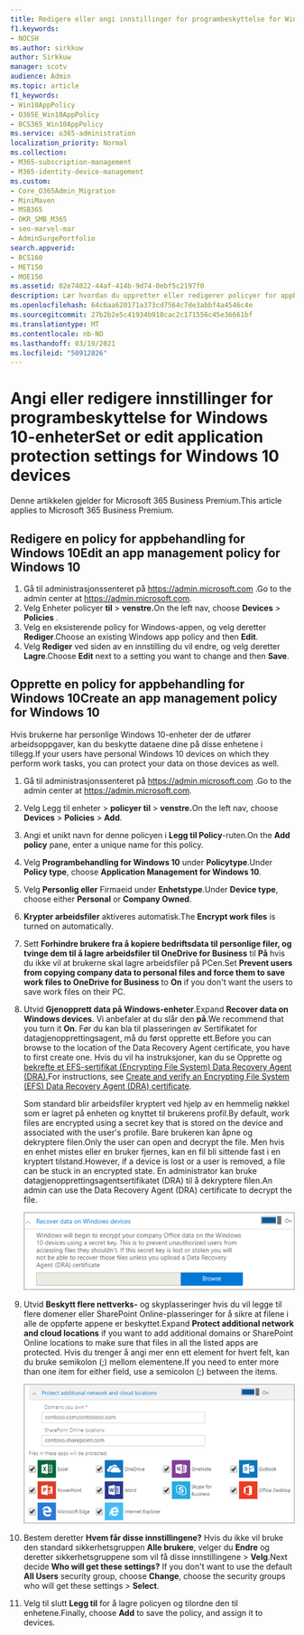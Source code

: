 ```yaml
---
title: Redigere eller angi innstillinger for programbeskyttelse for Windows 10-enheter
f1.keywords:
- NOCSH
ms.author: sirkkuw
author: Sirkkuw
manager: scotv
audience: Admin
ms.topic: article
f1_keywords:
- Win10AppPolicy
- O365E_Win10AppPolicy
- BCS365_Win10AppPolicy
ms.service: o365-administration
localization_priority: Normal
ms.collection:
- M365-subscription-management
- M365-identity-device-management
ms.custom:
- Core_O365Admin_Migration
- MiniMaven
- MSB365
- OKR_SMB_M365
- seo-marvel-mar
- AdminSurgePortfolio
search.appverid:
- BCS160
- MET150
- MOE150
ms.assetid: 02e74022-44af-414b-9d74-0ebf5c2197f0
description: Lær hvordan du oppretter eller redigerer policyer for appbehandling og beskytter arbeidsfiler på brukernes personlige Windows 10-enheter.
ms.openlocfilehash: 64c6aa620171a373cd7564c7de3abbf4a4546c4e
ms.sourcegitcommit: 27b2b2e5c41934b918cac2c171556c45e36661bf
ms.translationtype: MT
ms.contentlocale: nb-NO
ms.lasthandoff: 03/19/2021
ms.locfileid: "50912826"
---
```

# <a name="set-or-edit-application-protection-settings-for-windows-10-devices"></a><span data-ttu-id="5289e-103">Angi eller redigere innstillinger for programbeskyttelse for Windows 10-enheter</span><span class="sxs-lookup"><span data-stu-id="5289e-103">Set or edit application protection settings for Windows 10 devices</span></span>

<span data-ttu-id="5289e-104">Denne artikkelen gjelder for Microsoft 365 Business Premium.</span><span class="sxs-lookup"><span data-stu-id="5289e-104">This article applies to Microsoft 365 Business Premium.</span></span>

## <a name="edit-an-app-management-policy-for-windows-10"></a><span data-ttu-id="5289e-105">Redigere en policy for appbehandling for Windows 10</span><span class="sxs-lookup"><span data-stu-id="5289e-105">Edit an app management policy for Windows 10</span></span>

1. <span data-ttu-id="5289e-106">Gå til administrasjonssenteret på <a href="https://go.microsoft.com/fwlink/p/?linkid=837890" target="_blank">https://admin.microsoft.com</a> .</span><span class="sxs-lookup"><span data-stu-id="5289e-106">Go to the admin center at <a href="https://go.microsoft.com/fwlink/p/?linkid=837890" target="_blank">https://admin.microsoft.com</a>.</span></span>     
2. <span data-ttu-id="5289e-107">Velg Enheter policyer **til** \> **venstre.**</span><span class="sxs-lookup"><span data-stu-id="5289e-107">On the left nav, choose **Devices** \> **Policies** .</span></span>
1. <span data-ttu-id="5289e-108">Velg en eksisterende policy for Windows-appen, og velg deretter **Rediger**.</span><span class="sxs-lookup"><span data-stu-id="5289e-108">Choose an existing Windows app policy and then **Edit**.</span></span>
1. <span data-ttu-id="5289e-109">Velg **Rediger** ved siden av en innstilling du vil endre, og velg deretter **Lagre**.</span><span class="sxs-lookup"><span data-stu-id="5289e-109">Choose **Edit** next to a setting you want to change and then **Save**.</span></span>

## <a name="create-an-app-management-policy-for-windows-10"></a><span data-ttu-id="5289e-110">Opprette en policy for appbehandling for Windows 10</span><span class="sxs-lookup"><span data-stu-id="5289e-110">Create an app management policy for Windows 10</span></span>

<span data-ttu-id="5289e-111">Hvis brukerne har personlige Windows 10-enheter der de utfører arbeidsoppgaver, kan du beskytte dataene dine på disse enhetene i tillegg.</span><span class="sxs-lookup"><span data-stu-id="5289e-111">If your users have personal Windows 10 devices on which they perform work tasks, you can protect your data on those devices as well.</span></span>
  
1. <span data-ttu-id="5289e-112">Gå til administrasjonssenteret på <a href="https://go.microsoft.com/fwlink/p/?linkid=837890" target="_blank">https://admin.microsoft.com</a> .</span><span class="sxs-lookup"><span data-stu-id="5289e-112">Go to the admin center at <a href="https://go.microsoft.com/fwlink/p/?linkid=837890" target="_blank">https://admin.microsoft.com</a>.</span></span> 
2. <span data-ttu-id="5289e-113">Velg Legg til  enheter \> **policyer til** \> **venstre.**</span><span class="sxs-lookup"><span data-stu-id="5289e-113">On the left nav, choose **Devices** \> **Policies** \> **Add**.</span></span>
3. <span data-ttu-id="5289e-114">Angi et unikt navn for denne policyen i **Legg til Policy**-ruten.</span><span class="sxs-lookup"><span data-stu-id="5289e-114">On the **Add policy** pane, enter a unique name for this policy.</span></span> 
4. <span data-ttu-id="5289e-115">Velg **Programbehandling for Windows 10** under **Policytype**.</span><span class="sxs-lookup"><span data-stu-id="5289e-115">Under **Policy type**, choose **Application Management for Windows 10**.</span></span>
5. <span data-ttu-id="5289e-116">Velg **Personlig eller**  Firmaeid under **Enhetstype**.</span><span class="sxs-lookup"><span data-stu-id="5289e-116">Under **Device type**, choose either **Personal** or **Company Owned**.</span></span>
6. <span data-ttu-id="5289e-117">**Krypter arbeidsfiler** aktiveres automatisk.</span><span class="sxs-lookup"><span data-stu-id="5289e-117">The **Encrypt work files** is turned on automatically.</span></span> 
7. <span data-ttu-id="5289e-118">Sett **Forhindre brukere fra å kopiere bedriftsdata til personlige filer, og tvinge dem til å lagre arbeidsfiler til OneDrive for Business** til **På** hvis du ikke vil at brukerne skal lagre arbeidsfiler på PCen.</span><span class="sxs-lookup"><span data-stu-id="5289e-118">Set **Prevent users from copying company data to personal files and force them to save work files to OneDrive for Business** to **On** if you don't want the users to save work files on their PC.</span></span> 
9. <span data-ttu-id="5289e-119">Utvid **Gjenopprett data på Windows-enheter**.</span><span class="sxs-lookup"><span data-stu-id="5289e-119">Expand **Recover data on Windows devices**.</span></span> <span data-ttu-id="5289e-120">Vi anbefaler at du slår den **på**.</span><span class="sxs-lookup"><span data-stu-id="5289e-120">We recommend that you turn it **On**.</span></span>
    <span data-ttu-id="5289e-121">Før du kan bla til plasseringen av Sertifikatet for datagjenopprettingsagent, må du først opprette ett.</span><span class="sxs-lookup"><span data-stu-id="5289e-121">Before you can browse to the location of the Data Recovery Agent certificate, you have to first create one.</span></span> <span data-ttu-id="5289e-122">Hvis du vil ha instruksjoner, kan du se Opprette og [bekrefte et EFS-sertifikat (Encrypting File System) Data Recovery Agent (DRA).](/windows/security/information-protection/windows-information-protection/create-and-verify-an-efs-dra-certificate)</span><span class="sxs-lookup"><span data-stu-id="5289e-122">For instructions, see [Create and verify an Encrypting File System (EFS) Data Recovery Agent (DRA) certificate](/windows/security/information-protection/windows-information-protection/create-and-verify-an-efs-dra-certificate).</span></span>
    
    <span data-ttu-id="5289e-123">Som standard blir arbeidsfiler kryptert ved hjelp av en hemmelig nøkkel som er lagret på enheten og knyttet til brukerens profil.</span><span class="sxs-lookup"><span data-stu-id="5289e-123">By default, work files are encrypted using a secret key that is stored on the device and associated with the user's profile.</span></span> <span data-ttu-id="5289e-124">Bare brukeren kan åpne og dekryptere filen.</span><span class="sxs-lookup"><span data-stu-id="5289e-124">Only the user can open and decrypt the file.</span></span> <span data-ttu-id="5289e-125">Men hvis en enhet mistes eller en bruker fjernes, kan en fil bli sittende fast i en kryptert tilstand.</span><span class="sxs-lookup"><span data-stu-id="5289e-125">However, if a device is lost or a user is removed, a file can be stuck in an encrypted state.</span></span> <span data-ttu-id="5289e-126">En administrator kan bruke datagjenopprettingsagentsertifikatet (DRA) til å dekryptere filen.</span><span class="sxs-lookup"><span data-stu-id="5289e-126">An admin can use the Data Recovery Agent (DRA) certificate to decrypt the file.</span></span>
    
    ![Browse to Data Recovery Agent certificate.](../media/7d7d664f-b72f-4293-a3e7-d0fa7371366c.png)
  
10. <span data-ttu-id="5289e-128">Utvid **Beskytt flere nettverks-** og skyplasseringer hvis du vil legge til flere domener eller SharePoint Online-plasseringer for å sikre at filene i alle de oppførte appene er beskyttet.</span><span class="sxs-lookup"><span data-stu-id="5289e-128">Expand **Protect additional network and cloud locations** if you want to add additional domains or SharePoint Online locations to make sure that files in all the listed apps are protected.</span></span> <span data-ttu-id="5289e-129">Hvis du trenger å angi mer enn ett element for hvert felt, kan du bruke semikolon (;) mellom elementene.</span><span class="sxs-lookup"><span data-stu-id="5289e-129">If you need to enter more than one item for either field, use a semicolon (;) between the items.</span></span>
    
    ![Expand Protect additional network and cloud locations, and enter domains or SharePoint Online sites you own.](../media/7afaa0c7-ba53-456d-8c61-312c45e09625.png)
  
11. <span data-ttu-id="5289e-p104">Bestem deretter **Hvem får disse innstillingene?** Hvis du ikke vil bruke den standard sikkerhetsgruppen **Alle brukere**, velger du **Endre** og deretter sikkerhetsgruppene som vil få disse innstillingene \> **Velg**.</span><span class="sxs-lookup"><span data-stu-id="5289e-p104">Next decide **Who will get these settings?** If you don't want to use the default **All Users** security group, choose **Change**, choose the security groups who will get these settings \> **Select**.</span></span>
12. <span data-ttu-id="5289e-133">Velg til slutt **Legg til** for å lagre policyen og tilordne den til enhetene.</span><span class="sxs-lookup"><span data-stu-id="5289e-133">Finally, choose **Add** to save the policy, and assign it to devices.</span></span>